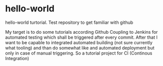 # hello-world
hello-world turtorial. Test repository to get familiar with github

My target is to do some tutorials according Github Coupling to Jenkins for automated testing which
shall be triggered after every commit.
After that I want to be capable to integrated automated building (not sure currently what tooling)
and than do somewhat like and automated deployment but only in case of manual triggering.
So a tutorial project for CI (Continous Integration)
